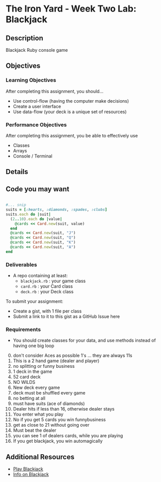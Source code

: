 # The Iron Yard - Week Two Lab: Blackjack

## Description
Blackjack Ruby console game


## Objectives

### Learning Objectives

After completing this assignment, you should…

* Use control-flow (having the computer make decisions)
* Create a user interface
* Use data-flow (your deck is a unique set of resources)


### Performance Objectives

After completing this assignment, you be able to effectively use

* Classes
* Arrays
* Console / Terminal




## Details

Code you may want
-----------------

```ruby

#... snip
suits = [:hearts, :diamonds, :spades, :clubs]
suits.each do |suit|
  (2..10).each do |value|
    @cards << Card.new(suit, value)
  end
  @cards << Card.new(suit, "J")
  @cards << Card.new(suit, "Q")
  @cards << Card.new(suit, "K")
  @cards << Card.new(suit, "A")
end
```

### Deliverables

* A repo containing at least:
  * `blackjack.rb` : your game class
  * `card.rb` : your Card class
  * `deck.rb` : your Deck class

To submit your assignment:

* Create a gist, with 1 file per class
* Submit a link to it to this gist as a GitHub Issue here

### Requirements

* You should create classes for your data, and use methods instead of having one big loop


0. don't consider Aces as possible 1's ... they are always 11s
0. This is a 2 hand game (dealer and player)
0. no splitting or funny business
0. 1 deck in the game
0. 52 card deck
0. NO WILDS
0. New deck every game
0. deck must be shuffled every game
0. no betting at all
0. must have suits (ace of diamonds)
0. Dealer hits if less than 16, otherwise dealer stays
0. You enter what you play
0. No if you get 5 cards you win funnybusiness
0. get as close to 21 without going over
0. Must beat the dealer
0. you can see 1 of dealers cards, while you are playing
0. If you get blackjack, you win automagically

## Additional Resources

* [Play Blackjack](http://freeblackjackdoc.com/blackjack-game.htm)  
* [Info on Blackjack](https://en.wikipedia.org/wiki/Blackjack)

